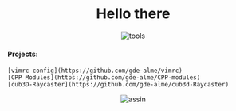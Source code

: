 <!DOCTYPE html>
<h1 align="center">Hello there</h1>
<p align="center">
<img src="https://i.ibb.co/qCPCpmn/tools.png" alt="tools" border="0">
</p>

#### Projects:

	[vimrc config](https://github.com/gde-alme/vimrc)  
	[CPP Modules](https://github.com/gde-alme/CPP-modules)  
	[cub3D-Raycaster](https://github.com/gde-alme/cub3d-Raycaster)  

<p align="center">
<img src="https://i.ibb.co/YR2p9jP/assin.png" alt="assin" border="0">
</p>
